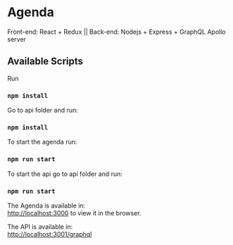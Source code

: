 # Agenda

Front-end: React + Redux ||
Back-end: Nodejs + Express + GraphQL Apollo server

## Available Scripts

Run

### `npm install`

Go to api folder and run:

### `npm install`

To start the agenda run:

### `npm run start`

To start the api go to api folder and run:

### `npm run start`

The Agenda is available in:\
[http://localhost:3000](http://localhost:3000) to view it in the browser.

The API is available in:\
[http://localhost:3001/graphql](http://localhost:3001/graphql)
